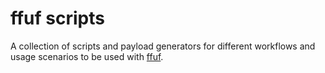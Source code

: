 
# ffuf scripts
A collection of scripts and payload generators for different workflows and usage scenarios to be used with [ffuf](https://github.com/ffuf/ffuf#get-parameter-fuzzing).
